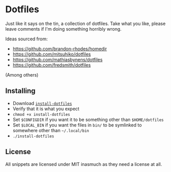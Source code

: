 # Dotfiles

Just like it says on the tin, a collection of dotfiles.
Take what you like, please leave comments if I'm doing something horribly wrong.

Ideas sourced from:

* https://github.com/brandon-rhodes/homedir
* https://github.com/mitsuhiko/dotfiles
* https://github.com/mathiasbynens/dotfiles
* https://github.com/fredsmith/dotfiles

(Among others)

## Installing

* Download [`install-dotfiles`](https://raw.githubusercontent.com/svieira/dotfiles/master/install-dotfiles)
* Verify that it is what you expect
* `chmod +x install-dotfiles`
* Set `$CONFIGDIR` if you want it to be something other than `$HOME/dotfiles`
* Set `$LOCAL_BIN` if you want the files in `bin/` to be symlinked to somewhere other than `~/.local/bin`
* `./install-dotfiles`

## License

All snippets are licensed under MIT inasmuch as they need a license at all.

